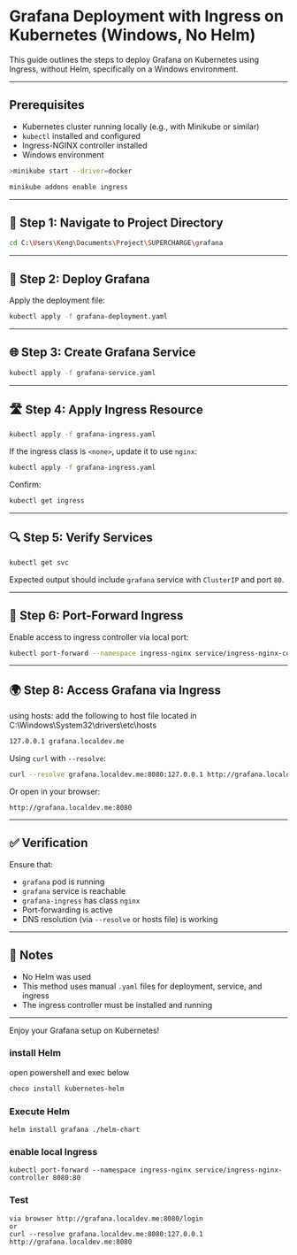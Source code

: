 # Grafana Deployment with Ingress on Kubernetes (Windows, No Helm)

This guide outlines the steps to deploy Grafana on Kubernetes using Ingress, without Helm, specifically on a Windows environment.

---

## Prerequisites

* Kubernetes cluster running locally (e.g., with Minikube or similar)
* `kubectl` installed and configured
* Ingress-NGINX controller installed
* Windows environment
``` bash
>minikube start --driver=docker

minikube addons enable ingress

```

---

## 📁 Step 1: Navigate to Project Directory

```bash
cd C:\Users\Keng\Documents\Project\SUPERCHARGE\grafana
```

---

## 🚀 Step 2: Deploy Grafana

Apply the deployment file:

```bash
kubectl apply -f grafana-deployment.yaml
```

---

## 🌐 Step 3: Create Grafana Service

```bash
kubectl apply -f grafana-service.yaml
```

---

## 🛣️ Step 4: Apply Ingress Resource

```bash
kubectl apply -f grafana-ingress.yaml
```

If the ingress class is `<none>`, update it to use `nginx`:

```bash
kubectl apply -f grafana-ingress.yaml
```

Confirm:

```bash
kubectl get ingress
```

---

## 🔍 Step 5: Verify Services

```bash
kubectl get svc
```

Expected output should include `grafana` service with `ClusterIP` and port `80`.

---

## 📡 Step 6: Port-Forward Ingress

Enable access to ingress controller via local port:

```bash
kubectl port-forward --namespace ingress-nginx service/ingress-nginx-controller 8080:80
```


---

## 🌍 Step 8: Access Grafana via Ingress
using hosts: add the following to host file located in  C:\Windows\System32\drivers\etc\hosts

```bash
127.0.0.1 grafana.localdev.me

```

Using `curl` with `--resolve`:

```bash
curl --resolve grafana.localdev.me:8080:127.0.0.1 http://grafana.localdev.me:8080
```

Or open in your browser:

```
http://grafana.localdev.me:8080
```

---

## ✅ Verification

Ensure that:

* `grafana` pod is running
* `grafana` service is reachable
* `grafana-ingress` has class `nginx`
* Port-forwarding is active
* DNS resolution (via `--resolve` or hosts file) is working

---

## 📝 Notes

* No Helm was used
* This method uses manual `.yaml` files for deployment, service, and ingress
* The ingress controller must be installed and running

---

Enjoy your Grafana setup on Kubernetes!




### install Helm
open powershell and exec below
``` bash
choco install kubernetes-helm
```


### Execute Helm

```
helm install grafana ./helm-chart
```


### enable local Ingress


```
kubectl port-forward --namespace ingress-nginx service/ingress-nginx-controller 8080:80
```


### Test

```
via browser http://grafana.localdev.me:8080/login
or 
curl --resolve grafana.localdev.me:8080:127.0.0.1 http://grafana.localdev.me:8080
```